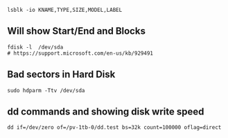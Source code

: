 ```
lsblk -io KNAME,TYPE,SIZE,MODEL,LABEL
```

## Will show Start/End and Blocks
```
fdisk -l  /dev/sda   
# https://support.microsoft.com/en-us/kb/929491
```

## Bad sectors in Hard Disk
```
sudo hdparm -Ttv /dev/sda
```

## dd commands and showing disk write speed
```
dd if=/dev/zero of=/pv-1tb-0/dd.test bs=32k count=100000 oflag=direct
```
